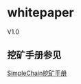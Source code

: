 # whitepaper
V1.0
## 挖矿手册参见
[SimpleChain挖矿手册](https://github.com/simplechain-org/whitepaper/blob/master/%E6%8C%96%E7%9F%BF%E6%89%8B%E5%86%8C/simplechain%E6%8C%96%E7%9F%BF%E6%89%8B%E5%86%8C.md "挖矿手册")
